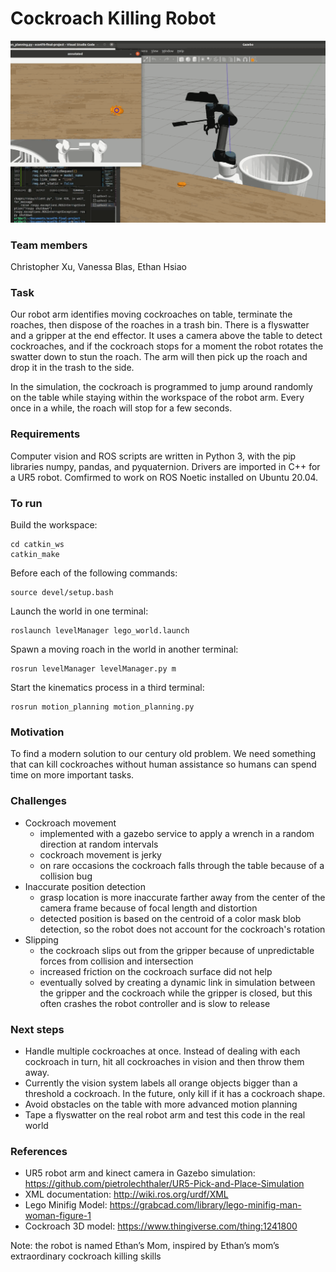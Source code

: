 # Cockroach Killing Robot
![cockroach picking](bugshort.gif)

### Team members
Christopher Xu, Vanessa Blas, Ethan Hsiao

### Task
Our robot arm identifies moving cockroaches on table, terminate the roaches, then dispose of the roaches in a trash bin. There is a flyswatter and a gripper at the end effector. It uses a camera above the table to detect cockroaches, and if the cockroach stops for a moment the robot rotates the swatter down to stun the roach. The arm will then pick up the roach and drop it in the trash to the side. 

In the simulation, the cockroach is programmed to jump around randomly on the table while staying within the workspace of the robot arm. Every once in a while, the roach will stop for a few seconds. 

### Requirements
Computer vision and ROS scripts are written in Python 3, with the pip libraries numpy, pandas, and pyquaternion. Drivers are imported in C++ for a UR5 robot. Comfirmed to work on ROS Noetic installed on Ubuntu 20.04.

### To run

Build the workspace: 
```
cd catkin_ws
catkin_make
```

Before each of the following commands:
```
source devel/setup.bash
```

Launch the world in one terminal:
```
roslaunch levelManager lego_world.launch
```

Spawn a moving roach in the world in another terminal:
```
rosrun levelManager levelManager.py m
```

Start the kinematics process in a third terminal:
```
rosrun motion_planning motion_planning.py
```

### Motivation
To find a modern solution to our century old problem. We need something that can kill cockroaches without human assistance so humans can spend time on more important tasks. 

### Challenges
- Cockroach movement
  - implemented with a gazebo service to apply a wrench in a random direction at random intervals
  - cockroach movement is jerky
  - on rare occasions the cockroach falls through the table because of a collision bug 
- Inaccurate position detection 
  - grasp location is more inaccurate farther away from the center of the camera frame because of focal length and distortion
  - detected position is based on the centroid of a color mask blob detection, so the robot does not account for the cockroach's rotation
- Slipping 
  - the cockroach slips out from the gripper because of unpredictable forces from collision and intersection
  - increased friction on the cockroach surface did not help
  - eventually solved by creating a dynamic link in simulation between the gripper and the cockroach while the gripper is closed, but this often crashes the robot controller and is slow to release 

### Next steps
- Handle multiple cockroaches at once. Instead of dealing with each cockroach in turn, hit all cockroaches in vision and then throw them away. 
- Currently the vision system labels all orange objects bigger than a threshold a cockroach. In the future, only kill if it has a cockroach shape.
- Avoid obstacles on the table with more advanced motion planning
- Tape a flyswatter on the real robot arm and test this code in the real world 

### References
- UR5 robot arm and kinect camera in Gazebo simulation: https://github.com/pietrolechthaler/UR5-Pick-and-Place-Simulation 
- XML documentation: http://wiki.ros.org/urdf/XML 
- Lego Minifig Model: https://grabcad.com/library/lego-minifig-man-woman-figure-1 
- Cockroach 3D model: https://www.thingiverse.com/thing:1241800 

Note: the robot is named Ethan’s Mom, inspired by Ethan’s mom’s extraordinary cockroach killing skills
